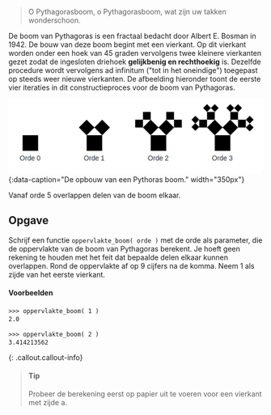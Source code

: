 > O Pythagorasboom, o Pythagorasboom, wat zijn uw takken wonderschoon.

De boom van Pythagoras is een fractaal bedacht door Albert E. Bosman in 1942. De bouw van deze boom begint met een vierkant. Op dit vierkant worden onder een hoek van 45 graden vervolgens twee kleinere vierkanten gezet zodat de ingesloten driehoek **gelijkbenig en rechthoekig** is. Dezelfde procedure wordt vervolgens ad infinitum ("tot in het oneindige") toegepast op steeds weer nieuwe vierkanten. De afbeelding hieronder toont de eerste vier iteraties in dit constructieproces voor de boom van Pythagoras. 

![De opbouw van een Pythoras boom.](media/boom.png "Afbeelding door Saperaud op Wikimedia."){:data-caption="De opbouw van een Pythoras boom." width="350px"}

Vanaf orde 5 overlappen delen van de boom elkaar.

## Opgave
Schrijf een functie `oppervlakte_boom( orde )` met de orde als parameter, die de oppervlakte van de boom van Pythagoras berekent. Je hoeft geen rekening te houden met het feit dat bepaalde delen elkaar kunnen overlappen. Rond de oppervlakte af op 9 cijfers na de komma. Neem 1 als zijde van het eerste vierkant.

#### Voorbeelden
```
>>> oppervlakte_boom( 1 )
2.0
```
```
>>> oppervlakte_boom( 2 )
3.414213562
```

{: .callout.callout-info}
> #### Tip
> Probeer de berekening eerst op papier uit te voeren voor een vierkant met zijde a.